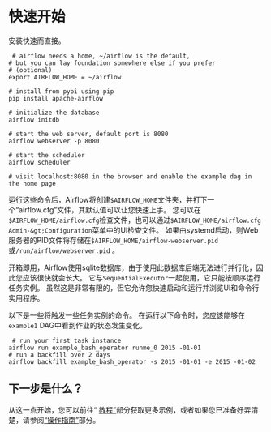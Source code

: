 # 快速开始

安装快速而直接。

```
 # airflow needs a home, ~/airflow is the default,
# but you can lay foundation somewhere else if you prefer
# (optional)
export AIRFLOW_HOME = ~/airflow

# install from pypi using pip
pip install apache-airflow

# initialize the database
airflow initdb

# start the web server, default port is 8080
airflow webserver -p 8080

# start the scheduler
airflow scheduler

# visit localhost:8080 in the browser and enable the example dag in the home page

```

运行这些命令后，Airflow将创建`$AIRFLOW_HOME`文件夹，并打下一个“airflow.cfg”文件，其默认值可以让您快速上手。 您可以在`$AIRFLOW_HOME/airflow.cfg`检查文件，也可以通过`$AIRFLOW_HOME/airflow.cfg` `Admin-&gt;Configuration`菜单中的UI检查文件。 如果由systemd启动，则Web服务器的PID文件将存储在`$AIRFLOW_HOME/airflow-webserver.pid`或`/run/airflow/webserver.pid` 。

开箱即用，Airflow使用sqlite数据库，由于使用此数据库后端无法进行并行化，因此您应该很快就会长大。 它与`SequentialExecutor`一起使用，它只能按顺序运行任务实例。 虽然这是非常有限的，但它允许您快速启动和运行并浏览UI和命令行实用程序。

以下是一些将触发一些任务实例的命令。 在运行以下命令时，您应该能够在`example1` DAG中看到作业的状态发生变化。

```
 # run your first task instance
airflow run example_bash_operator runme_0 2015 -01-01
# run a backfill over 2 days
airflow backfill example_bash_operator -s 2015 -01-01 -e 2015 -01-02

```

## 下一步是什么？

从这一点开始，您可以前往“ [教程”](tutorial.html)部分获取更多示例，或者如果您已准备好弄清楚，请参阅[“操作指南”](howto/index.html)部分。